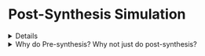 # Post-Synthesis Simulation


<details>
<summarry> Introduction </summarry>
<br>

* Post-synthesis simulation is essential for validating the functionality, performance, and reliability of the designs before they are fabricated.
* Purpose of Post-synthesis simulation
  
  ---- Verification
  
  ---- Timing Analysis
  
  ---- Power Analysis
  
  ---- Functional Validation
  
* Stages of Post-Synthesis Simulation
  
  ---- Gate-Level Simulation
  
  ---- Static Timing Analysis (STA)
  
  ---- Dynamic Simulation
  
  ---- Power Simulation
 
</details>


<details>
<summary> Why do Pre-synthesis? Why not just do post-synthesis?</summary>
<br>

* Pre-synthesis simulation done according to the logic designed -----> It only checks the functionality
  
* Post-synthesis simulation/ `'Gate Level Simulation'` is done after synthesis considering each and every gate delays into account. Reports the violations both in functionality and timing.
  
* This also shows the mismatches that are due to wrong usage of operators and inference of latches.
  
  ---- For example: Using `'X'` (Simulator terms/ synthesizer terms) - `"Unknown"/"Don't care"` 

</details>
